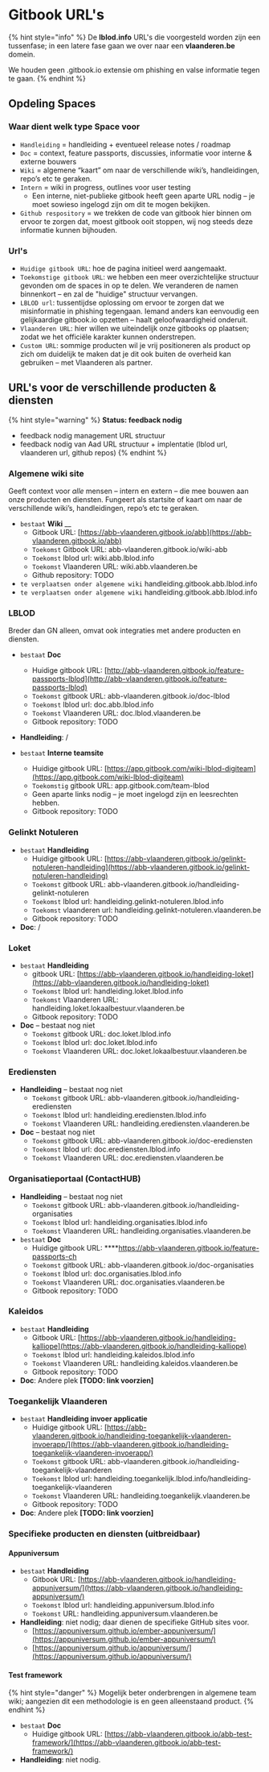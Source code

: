 # Gitbook URL's

{% hint style="info" %}
De **lblod.info** URL's die voorgesteld worden zijn een tussenfase; in een latere fase gaan we over naar een **vlaanderen.be** domein.

We houden geen .gitbook.io extensie om phishing en valse informatie tegen te gaan.
{% endhint %}

## **Opdeling Spaces**

### Waar dient welk type Space voor

* `Handleiding` = handleiding + eventueel release notes / roadmap
* `Doc` = context, feature passports, discussies, informatie voor interne & externe bouwers
* `Wiki` = algemene “kaart” om naar de verschillende wiki’s, handleidingen, repo’s etc te geraken.
* `Intern` = wiki in progress, outlines voor user testing
  * Een interne, niet-publieke gitbook heeft geen aparte URL nodig – je moet sowieso ingelogd zijn om dit te mogen bekijken.
* `Github respository` = we trekken de code van gitbook hier binnen om ervoor te zorgen dat, moest gitbook ooit stoppen, wij nog steeds deze informatie kunnen bijhouden.

### Url's

* `Huidige gitbook URL`: hoe de pagina initieel werd aangemaakt.
* `Toekomstige gitbook URL`: we hebben een meer overzichtelijke structuur gevonden om de spaces in op te delen. We veranderen de namen binnenkort – en zal de "huidige" structuur vervangen.
* `LBLOD url`: tussentijdse oplossing om ervoor te zorgen dat we misinformatie in phishing tegengaan. Iemand anders kan eenvoudig een gelijkaardige gitbook.io opzetten – haalt geloofwaardigheid onderuit.
* `Vlaanderen URL`: hier willen we uiteindelijk onze gitbooks op plaatsen; zodat we het officiële karakter kunnen onderstrepen.
* `Custom URL`: sommige producten wil je vrij positioneren als product op zich om duidelijk te maken dat je dit ook buiten de overheid kan gebruiken – met Vlaanderen als partner.

## URL's voor de verschillende producten & diensten

{% hint style="warning" %}
**Status: feedback nodig**

* feedback nodig management URL structuur
* feedback nodig van Aad URL structuur + implentatie \(lblod url, vlaanderen url, github repos\)
{% endhint %}

### **Algemene wiki site**

Geeft context voor _alle_ mensen – intern en extern – die mee bouwen aan onze producten en diensten. Fungeert als startsite of kaart om naar de verschillende wiki’s, handleidingen, repo’s etc te geraken.

* `bestaat` **Wiki** __
  * Gitbook URL: [https://abb-vlaanderen.gitbook.io/abb](https://abb-vlaanderen.gitbook.io/abb)
  * `Toekomst` Gitbook URL: abb-vlaanderen.gitbook.io/wiki-abb
  * `Toekomst` lblod url: wiki.abb.lblod.info
  * `Toekomst` Vlaanderen URL: wiki.abb.vlaanderen.be 
  * Github repository: TODO 
* `te verplaatsen onder algemene wiki` handleiding.gitbook.abb.lblod.info 
* `te verplaatsen onder algemene wiki` handleiding.gitbook.abb.lblod.info 

### **LBLOD**

Breder dan GN alleen, omvat ook integraties met andere producten en diensten.

* `bestaat` **Doc**

  * Huidige gitbook URL: [http://abb-vlaanderen.gitbook.io/feature-passports-lblod](http://abb-vlaanderen.gitbook.io/feature-passports-lblod)
  * `Toekomst` gitbook URL: abb-vlaanderen.gitbook.io/doc-lblod
  * `Toekomst` lblod url: doc.abb.lblod.info
  * `Toekomst` Vlaanderen URL: doc.lblod.vlaanderen.be 
  * Gitbook repository: TODO

* **Handleiding**: / 
* `bestaat` **Interne teamsite**
  * Huidige gitbook URL: [https://app.gitbook.com/wiki-lblod-digiteam](https://app.gitbook.com/wiki-lblod-digiteam)
  * `Toekomstig` gitbook URL: app.gitbook.com/team-lblod
  * Geen aparte links nodig – je moet ingelogd zijn en leesrechten hebben. 
  * Gitbook repository: TODO

### **Gelinkt Notuleren**

* `bestaat` **Handleiding**
  * Huidige gitbook URL: [https://abb-vlaanderen.gitbook.io/gelinkt-notuleren-handleiding](https://abb-vlaanderen.gitbook.io/gelinkt-notuleren-handleiding)
  * `Toekomst` gitbook URL: abb-vlaanderen.gitbook.io/handleiding-gelinkt-notuleren
  * `Toekomst` lblod url: handleiding.gelinkt-notuleren.lblod.info
  * `Toekomst` vlaanderen url: handleiding.gelinkt-notuleren.vlaanderen.be 
  * Gitbook repository: TODO 
* **Doc**: /

### **Loket**

* `bestaat` **Handleiding**
  * gitbook URL: [https://abb-vlaanderen.gitbook.io/handleiding-loket](https://abb-vlaanderen.gitbook.io/handleiding-loket)
  * `Toekomst` lblod url: handleiding.loket.lblod.info
  * `Toekomst` Vlaanderen URL: handleiding.loket.lokaalbestuur.vlaanderen.be 
  * Gitbook repository: TODO 
* **Doc** – bestaat nog niet
  * `Toekomst` gitbook URL: doc.loket.lblod.info
  * `Toekomst` lblod url: doc.loket.lblod.info
  * `Toekomst` Vlaanderen URL: doc.loket.lokaalbestuur.vlaanderen.be

### **Erediensten**   

* **Handleiding** – bestaat nog niet
  * `Toekomst` gitbook URL: abb-vlaanderen.gitbook.io/handleiding-erediensten
  * `Toekomst` lblod url: handleiding.erediensten.lblod.info
  * `Toekomst` Vlaanderen URL: handleiding.erediensten.vlaanderen.be 
* **Doc** – bestaat nog niet
  * `Toekomst` gitbook URL: abb-vlaanderen.gitbook.io/doc-erediensten
  * `Toekomst` lblod url: doc.erediensten.lblod.info
  * `Toekomst` Vlaanderen URL: doc.erediensten.vlaanderen.be

### Organisatieportaal \(**ContactHUB**\)

* **Handleiding** – bestaat nog niet
  * `Toekomst` gitbook URL: abb-vlaanderen.gitbook.io/handleiding-organisaties
  * `Toekomst` lblod url: handleiding.organisaties.lblod.info
  * `Toekomst` Vlaanderen URL: handleiding.organisaties.vlaanderen.be
* `bestaat` **Doc**
  * Huidige gitbook URL: ****[https://abb-vlaanderen.gitbook.io/feature-passports-ch ](https://abb-vlaanderen.gitbook.io/feature-passports-ch%20)
  * `Toekomst` gitbook URL: abb-vlaanderen.gitbook.io/doc-organisaties
  * `Toekomst` lblod url: doc.organisaties.lblod.info
  * `Toekomst` Vlaanderen URL: doc.organisaties.vlaanderen.be 
  * Gitbook repository: TODO

### **Kaleidos**

* `bestaat` **Handleiding**
  * Gitbook URL: [https://abb-vlaanderen.gitbook.io/handleiding-kalliope](https://abb-vlaanderen.gitbook.io/handleiding-kalliope)
  * `Toekomst` lblod url: handleiding.kaleidos.lblod.info
  * `Toekomst` Vlaanderen URL: handleiding.kaleidos.vlaanderen.be 
  * Gitbook repository: TODO
* **Doc**: Andere plek **\[TODO: link voorzien\]**

### **Toegankelijk Vlaanderen**

* `bestaat` **Handleiding invoer applicatie**
  * Huidige gitbook URL: [https://abb-vlaanderen.gitbook.io/handleiding-toegankelijk-vlaanderen-invoerapp/](https://abb-vlaanderen.gitbook.io/handleiding-toegankelijk-vlaanderen-invoerapp/)
  * `Toekomst` gitbook URL: abb-vlaanderen.gitbook.io/handleiding-toegankelijk-vlaanderen
  * `Toekomst` lblod url: handleiding.toegankelijk.lblod.info/handleiding-toegankelijk-vlaanderen
  * `Toekomst` Vlaanderen URL: handleiding.toegankelijk.vlaanderen.be 
  * Gitbook repository: TODO
* **Doc**: Andere plek **\[TODO: link voorzien\]**

### **Specifieke producten en diensten \(uitbreidbaar\)**

#### **Appuniversum**

* `bestaat` **Handleiding**
  * Gitbook URL: [https://abb-vlaanderen.gitbook.io/handleiding-appuniversum/](https://abb-vlaanderen.gitbook.io/handleiding-appuniversum/)
  * `Toekomst` lblod url: handleiding.appuniversum.lblod.info
  * `Toekomst` URL: handleiding.appuniversum.vlaanderen.be 
* **Handleiding**: niet nodig; daar dienen de specifieke GitHub sites voor.
  * [https://appuniversum.github.io/ember-appuniversum/](https://appuniversum.github.io/ember-appuniversum/)
  * [https://appuniversum.github.io/appuniversum/](https://appuniversum.github.io/appuniversum/)

#### Test framework

{% hint style="danger" %}
Mogelijk beter onderbrengen in algemene team wiki; aangezien dit een methodologie is en geen alleenstaand product.
{% endhint %}

* `bestaat` **Doc**
  * Huidige gitbook URL: [https://abb-vlaanderen.gitbook.io/abb-test-framework/](https://abb-vlaanderen.gitbook.io/abb-test-framework/) 
* **Handleiding**: niet nodig.

